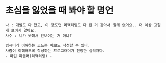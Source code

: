 # 초심을 잃었을 때 봐야 할 명언
```
나 : 개발도 다 했고, 이 정도면 리팩터링도 다 된 거 같아서 할게 없어요.. 더 이상 고칠게 보이지 않아요.
사수 : 니가 못해서 안보이는 거 아냐?
```
```
컴퓨터가 이해하는 코드는 바보도 작성할 수 있다.
사람이 이해하도록 작성하는 프로그래머가 진정한 실력자다.
- 마틴 파울러(리팩터링) -
```
